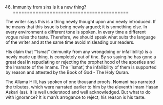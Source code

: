 46. Immunity from sins is it a new thing?
=========================================

The writer says this is a thing newly thought upon and newly introduced.
If he means that this issue is being newly argued; it is something else.
In every environment a different tone is spoken. In every time a
different vogue rules the taste. Therefore, we should speak what suits
the language of the writer and at the same time avoid misleading our
readers.

His claim that “‘Ismat” (immunity from any wrongdoing or infallibility)
is a newly made up thing, is completely out of tine. By so saying he has
gone a great deal in repudiating or rejecting the prophet hood of the
apostles and the Imamate of the Imams. The ‘‘Ismat’, the infallibility
of them is supported by reason and attested by the Book of God - The
Holy Quran.

The Allama Hilli, has spoken of one thousand proofs. Nomani has narrated
the tributes, which were narrated earlier to him by the eleventh Imam
Hasan Askari (as). It is well understood and well acknowledged. But what
to do with ignorance? It is man’s arrogance to reject; his reason is his
taste.


